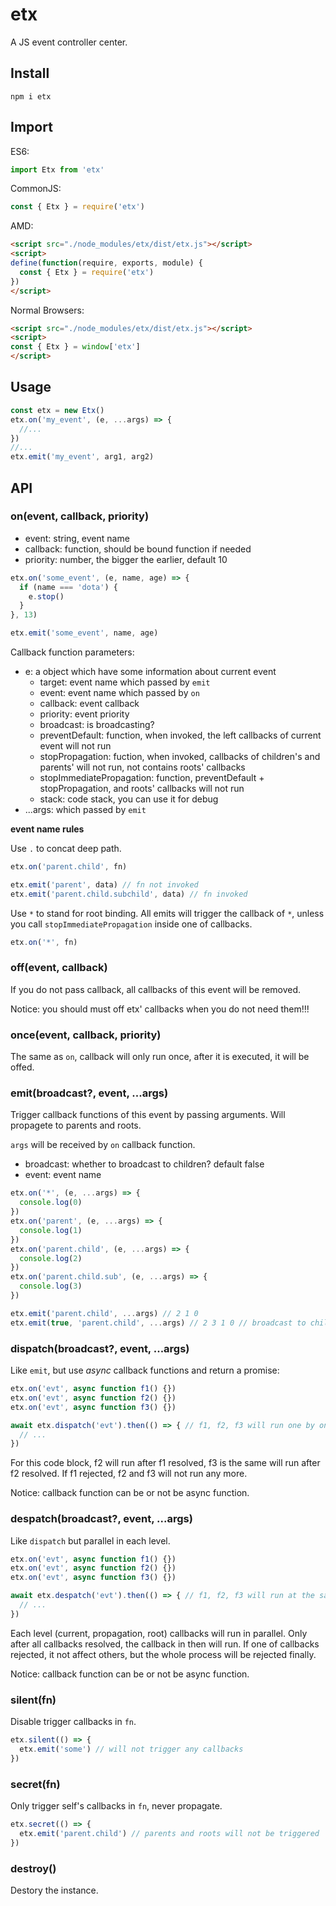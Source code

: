 # etx

A JS event controller center.

## Install

```
npm i etx
```

## Import

ES6:

```js
import Etx from 'etx'
```

CommonJS:

```js
const { Etx } = require('etx')
```

AMD:

```html
<script src="./node_modules/etx/dist/etx.js"></script>
<script>
define(function(require, exports, module) {
  const { Etx } = require('etx')
})
</script>
```

Normal Browsers:

```html
<script src="./node_modules/etx/dist/etx.js"></script>
<script>
const { Etx } = window['etx']
</script>
```

## Usage

```js
const etx = new Etx()
etx.on('my_event', (e, ...args) => {
  //...
})
//...
etx.emit('my_event', arg1, arg2)
```

## API

### on(event, callback, priority)

- event: string, event name
- callback: function, should be bound function if needed
- priority: number, the bigger the earlier, default 10

```js
etx.on('some_event', (e, name, age) => {
  if (name === 'dota') {
    e.stop()
  }
}, 13)

etx.emit('some_event', name, age)
```

Callback function parameters:

- e: a object which have some information about current event
  - target: event name which passed by `emit`
  - event: event name which passed by `on`
  - callback: event callback
  - priority: event priority
  - broadcast: is broadcasting?
  - preventDefault: function, when invoked, the left callbacks of current event will not run
  - stopPropagation: fuction, when invoked, callbacks of children's and parents' will not run, not contains roots' callbacks
  - stopImmediatePropagation: function, preventDefault + stopPropagation, and roots' callbacks will not run
  - stack: code stack, you can use it for debug
- ...args: which passed by `emit`

**event name rules**

Use `.` to concat deep path.

```js
etx.on('parent.child', fn)

etx.emit('parent', data) // fn not invoked
etx.emit('parent.child.subchild', data) // fn invoked
```

Use `*` to stand for root binding. All emits will trigger the callback of `*`, unless you call `stopImmediatePropagation` inside one of callbacks.

```js
etx.on('*', fn)
```

### off(event, callback)

If you do not pass callback, all callbacks of this event will be removed.

Notice: you should must off etx' callbacks when you do not need them!!!

### once(event, callback, priority)

The same as `on`, callback will only run once, after it is executed, it will be offed.

### emit(broadcast?, event, ...args)

Trigger callback functions of this event by passing arguments.
Will propagete to parents and roots.

`args` will be received by `on` callback function.

- broadcast: whether to broadcast to children? default false
- event: event name

```js
etx.on('*', (e, ...args) => {
  console.log(0)
})
etx.on('parent', (e, ...args) => {
  console.log(1)
})
etx.on('parent.child', (e, ...args) => {
  console.log(2)
})
etx.on('parent.child.sub', (e, ...args) => {
  console.log(3)
})

etx.emit('parent.child', ...args) // 2 1 0
etx.emit(true, 'parent.child', ...args) // 2 3 1 0 // broadcast to children before propagate to parents
```

### dispatch(broadcast?, event, ...args)

Like `emit`, but use *async* callback functions and return a promise:

```js
etx.on('evt', async function f1() {})
etx.on('evt', async function f2() {})
etx.on('evt', async function f3() {})

await etx.dispatch('evt').then(() => { // f1, f2, f3 will run one by one (in series)
  // ...
})
```

For this code block, f2 will run after f1 resolved, f3 is the same will run after f2 resolved. If f1 rejected, f2 and f3 will not run any more.

Notice: callback function can be or not be async function.

### despatch(broadcast?, event, ...args)

Like `dispatch` but parallel in each level.

```js
etx.on('evt', async function f1() {})
etx.on('evt', async function f2() {})
etx.on('evt', async function f3() {})

await etx.despatch('evt').then(() => { // f1, f2, f3 will run at the same time (in parallel)
  // ...
})
```

Each level (current, propagation, root) callbacks will run in parallel.
Only after all callbacks resolved, the callback in then will run.
If one of callbacks rejected, it not affect others, but the whole process will be rejected finally.

Notice: callback function can be or not be async function.

### silent(fn)

Disable trigger callbacks in `fn`.

```js
etx.silent(() => {
  etx.emit('some') // will not trigger any callbacks
})
```

### secret(fn)

Only trigger self's callbacks in `fn`, never propagate.

```js
etx.secret(() => {
  etx.emit('parent.child') // parents and roots will not be triggered
})
```

### destroy()

Destory the instance.
